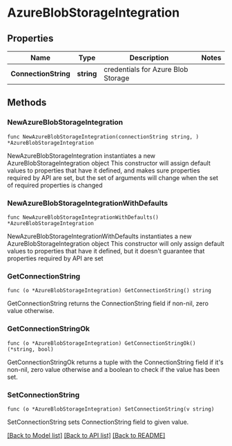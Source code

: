 # AzureBlobStorageIntegration

## Properties

Name | Type | Description | Notes
------------ | ------------- | ------------- | -------------
**ConnectionString** | **string** | credentials for Azure Blob Storage | 

## Methods

### NewAzureBlobStorageIntegration

`func NewAzureBlobStorageIntegration(connectionString string, ) *AzureBlobStorageIntegration`

NewAzureBlobStorageIntegration instantiates a new AzureBlobStorageIntegration object
This constructor will assign default values to properties that have it defined,
and makes sure properties required by API are set, but the set of arguments
will change when the set of required properties is changed

### NewAzureBlobStorageIntegrationWithDefaults

`func NewAzureBlobStorageIntegrationWithDefaults() *AzureBlobStorageIntegration`

NewAzureBlobStorageIntegrationWithDefaults instantiates a new AzureBlobStorageIntegration object
This constructor will only assign default values to properties that have it defined,
but it doesn't guarantee that properties required by API are set

### GetConnectionString

`func (o *AzureBlobStorageIntegration) GetConnectionString() string`

GetConnectionString returns the ConnectionString field if non-nil, zero value otherwise.

### GetConnectionStringOk

`func (o *AzureBlobStorageIntegration) GetConnectionStringOk() (*string, bool)`

GetConnectionStringOk returns a tuple with the ConnectionString field if it's non-nil, zero value otherwise
and a boolean to check if the value has been set.

### SetConnectionString

`func (o *AzureBlobStorageIntegration) SetConnectionString(v string)`

SetConnectionString sets ConnectionString field to given value.



[[Back to Model list]](../README.md#documentation-for-models) [[Back to API list]](../README.md#documentation-for-api-endpoints) [[Back to README]](../README.md)


